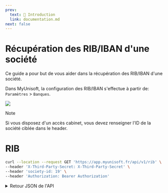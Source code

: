 ```yaml
---
prev:
  text: 🐤 Introduction
  link: documentation.md
next: false
---
```


# Récupération des RIB/IBAN d'une société

Ce guide a pour but de vous aider dans la récupération des RIB/IBAN d'une société.

Dans MyUnisoft, la configuration des RIB/IBAN s'effectue à partir de: `Paramètres` > `Banques`.

![](../../images/RIB.jpg)

> [!NOTE]
> Si vous disposez d'un accès cabinet, vous devez renseigner l'ID de la société ciblée dans le header.

# RIB

```bash
curl --location --request GET 'https://app.myunisoft.fr/api/v1/rib' \
--header 'X-Third-Party-Secret: X-Third-Party-Secret' \
--header 'society-id: 19' \
--header 'Authorization: Bearer Authorization'
```

<details class="details custom-block">
  <summary>Retour JSON de l'API</summary>

  ```json
    [
      {
        "rib_id": 1,
        "diary_id": 10,
        "diary_label": "Banques",
        "society_id": 19,
        "start_date": "",
        "owner": "Test SD",
        "iban": "FR7612548029989876543210917",
        "bic": "CEPAFRPP751",
        "is_default": true
      }
    ]
  ```
</details>
